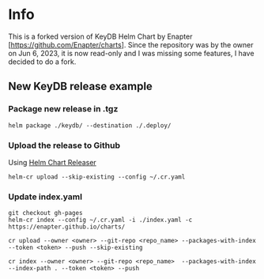 # Info
This is a forked version of KeyDB Helm Chart by Enapter [https://github.com/Enapter/charts].
Since the repository was by the owner on Jun 6, 2023, it is now read-only and I 
was missing some features, I have decided to do a fork.


## New KeyDB release example

### Package new release in .tgz

```cli
helm package ./keydb/ --destination ./.deploy/
```

### Upload the release to Github

Using [Helm Chart Releaser](https://github.com/helm/chart-releaser)

```cli
helm-cr upload --skip-existing --config ~/.cr.yaml
```

### Update index.yaml

```cli
git checkout gh-pages
helm-cr index --config ~/.cr.yaml -i ./index.yaml -c https://enapter.github.io/charts/
```

```cli
cr upload --owner <owner> --git-repo <repo_name> --packages-with-index --token <token> --push --skip-existing

cr index --owner <owner> --git-repo <repo_name>  --packages-with-index --index-path . --token <token> --push
```